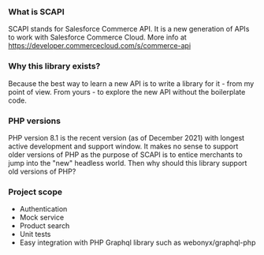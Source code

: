 ### What is SCAPI
SCAPI stands for Salesforce Commerce API. It is a new generation of APIs to work with Salesforce Commerce Cloud. More info at https://developer.commercecloud.com/s/commerce-api

### Why this library exists?
Because the best way to learn a new API is to write a library for it - from my point of view. From yours - to explore the new API without the boilerplate code.

### PHP versions
PHP version 8.1 is the recent version (as of December 2021) with longest active development and support window. It makes no sense to support older versions of PHP as the purpose of SCAPI is to entice merchants to jump into the "new" headless world. Then why should this library support old versions of PHP?

### Project scope
- Authentication
- Mock service
- Product search
- Unit tests
- Easy integration with PHP Graphql library such as webonyx/graphql-php
